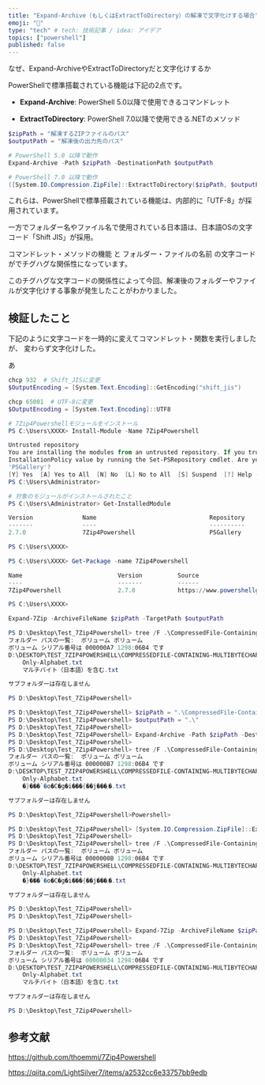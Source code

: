 ```yaml
---
title: "Expand-Archive（もしくはExtractToDirectory）の解凍で文字化けする場合"
emoji: "🧊"
type: "tech" # tech: 技術記事 / idea: アイデア
topics: ["powershell"]
published: false
---
```

なぜ、Expand-ArchiveやExtractToDirectoryだと文字化けするか

PowerShellで標準搭載されている機能は下記の2点です。

- **Expand-Archive**: PowerShell 5.0以降で使用できるコマンドレット
  
- **ExtractToDirectory**: PowerShell 7.0以降で使用できる.NETのメソッド
  

```powershell
$zipPath = "解凍するZIPファイルのパス"
$outputPath = "解凍後の出力先のパス"

# PowerShell 5.0 以降で動作
Expand-Archive -Path $zipPath -DestinationPath $outputPath

# PowerShell 7.0 以降で動作
([System.IO.Compression.ZipFile]::ExtractToDirectory($zipPath, $outputPath))
```

これらは、PowerShellで標準搭載されている機能は、内部的に「UTF-8」が採用されています。

一方でフォルダー名やファイル名で使用されている日本語は、日本語OSの文字コード「Shift JIS」が採用。

コマンドレット・メソッドの機能 と フォルダー・ファイルの名前 の文字コードがでチグハグな関係性になっています。

このチグハグな文字コードの関係性によって今回、解凍後のフォルダーやファイルが文字化けする事象が発生したことがわかりました。

## 検証したこと

下記のように文字コードを一時的に変えてコマンドレット・関数を実行しましたが、
変わらず文字化けした。

あ

```powershell
chcp 932  # Shift_JISに変更
$OutputEncoding = [System.Text.Encoding]::GetEncoding("shift_jis")

chcp 65001  # UTF-8に変更
$OutputEncoding = [System.Text.Encoding]::UTF8
```

```powershell
# 7Zip4Powershellモジュールをインストール
PS C:\Users\XXXX> Install-Module -Name 7Zip4Powershell

Untrusted repository
You are installing the modules from an untrusted repository. If you trust this repository, change its
InstallationPolicy value by running the Set-PSRepository cmdlet. Are you sure you want to install the modules from
'PSGallery'?
[Y] Yes  [A] Yes to All  [N] No  [L] No to All  [S] Suspend  [?] Help (default is "N"): a
PS C:\Users\Administrator>

# 対象のモジュールがインストールされたこと
PS C:\Users\Administrator> Get-InstalledModule

Version              Name                                Repository           Description
-------              ----                                ----------           -----------
2.7.0                7Zip4Powershell                     PSGallery            Powershell module for creating and extra…

PS C:\Users\XXXX>

PS C:\Users\XXXX> Get-Package -name 7Zip4Powershell

Name                           Version          Source                           ProviderName
----                           -------          ------                           ------------
7Zip4Powershell                2.7.0            https://www.powershellgallery.c… PowerShellGet

PS C:\Users\XXXX>

Expand-7Zip -ArchiveFileName $zipPath -TargetPath $outputPath
```

```powershell
PS D:\Desktop\Test_7Zip4Powershell> tree /F .\CompressedFile-Containing-MultibyteCharacters
フォルダー パスの一覧:  ボリューム ボリューム
ボリューム シリアル番号は 000000A7 1298:06B4 です
D:\DESKTOP\TEST_7ZIP4POWERSHELL\COMPRESSEDFILE-CONTAINING-MULTIBYTECHARACTERS
    Only-Alphabet.txt
    マルチバイト（日本語）を含む.txt

サブフォルダーは存在しません

PS D:\Desktop\Test_7Zip4Powershell>
```

```powershell
PS D:\Desktop\Test_7Zip4Powershell> $zipPath = ".\CompressedFile-Containing-MultibyteCharacters.zip"
PS D:\Desktop\Test_7Zip4Powershell> $outputPath = ".\"
PS D:\Desktop\Test_7Zip4Powershell>
PS D:\Desktop\Test_7Zip4Powershell> Expand-Archive -Path $zipPath -DestinationPath $outputPath
PS D:\Desktop\Test_7Zip4Powershell>
PS D:\Desktop\Test_7Zip4Powershell> tree /F .\CompressedFile-Containing-MultibyteCharacters
フォルダー パスの一覧:  ボリューム ボリューム
ボリューム シリアル番号は 000000B7 1298:06B4 です
D:\DESKTOP\TEST_7ZIP4POWERSHELL\COMPRESSEDFILE-CONTAINING-MULTIBYTECHARACTERS
    Only-Alphabet.txt
    �}���`�o�C�g�i���{��j���܂�.txt

サブフォルダーは存在しません

PS D:\Desktop\Test_7Zip4Powershell>Powershell>
```

```powershell
PS D:\Desktop\Test_7Zip4Powershell> [System.IO.Compression.ZipFile]::ExtractToDirectory($zipPath, $outputPath)
PS D:\Desktop\Test_7Zip4Powershell>
PS D:\Desktop\Test_7Zip4Powershell> tree /F .\CompressedFile-Containing-MultibyteCharacters
フォルダー パスの一覧:  ボリューム ボリューム
ボリューム シリアル番号は 0000000B 1298:06B4 です
D:\DESKTOP\TEST_7ZIP4POWERSHELL\COMPRESSEDFILE-CONTAINING-MULTIBYTECHARACTERS
    Only-Alphabet.txt
    �}���`�o�C�g�i���{��j���܂�.txt

サブフォルダーは存在しません

PS D:\Desktop\Test_7Zip4Powershell>
PS D:\Desktop\Test_7Zip4Powershell>
```

```powershell
PS D:\Desktop\Test_7Zip4Powershell> Expand-7Zip -ArchiveFileName $zipPath -TargetPath $outputPath
PS D:\Desktop\Test_7Zip4Powershell> 
PS D:\Desktop\Test_7Zip4Powershell> tree /F .\CompressedFile-Containing-MultibyteCharacters
フォルダー パスの一覧:  ボリューム ボリューム
ボリューム シリアル番号は 00000034 1298:06B4 です
D:\DESKTOP\TEST_7ZIP4POWERSHELL\COMPRESSEDFILE-CONTAINING-MULTIBYTECHARACTERS
    Only-Alphabet.txt
    マルチバイト（日本語）を含む.txt

サブフォルダーは存在しません

PS D:\Desktop\Test_7Zip4Powershell>
```

## 参考文献

https://github.com/thoemmi/7Zip4Powershell

https://qiita.com/LightSilver7/items/a2532cc6e33757bb9edb